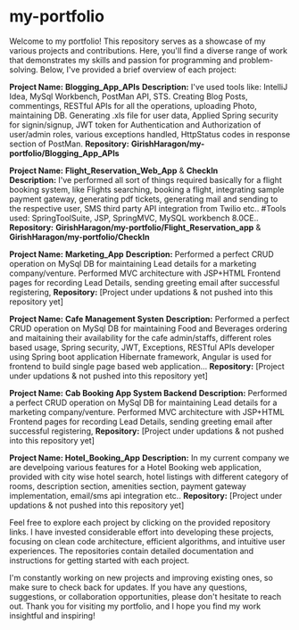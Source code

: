 # my-portfolio
Welcome to my portfolio! This repository serves as a showcase of my various projects and contributions. Here, you'll find a diverse range of work that demonstrates my skills and passion for programming and problem-solving. Below, I've provided a brief overview of each project:

**Project Name:** **Blogging_App_APIs**
**Description:** I've used tools like: IntelliJ Idea, MySql Workbench, PostMan API, STS. Creating Blog Posts, commentings, RESTful APIs for all the operations, uploading Photo, maintaining DB. Generating .xls file for user data, Applied Spring security for signin/signup, JWT token for Authentication and Authorization of user/admin roles, various exceptions handled, HttpStatus codes in response section of PostMan.
**Repository:** **GirishHaragon/my-portfolio/Blogging_App_APIs**

**Project Name:** **Flight_Reservation_Web_App** & **CheckIn**   
**Description:** I've performed all sort of things required basically for a flight booking system, like Flights searching, booking a flight, integrating sample payment gateway, generating pdf tickets, generating mail and sending to the respective user, SMS third party API integration from Twilio etc.. #Tools used: SpringToolSuite, JSP, SpringMVC, MySQL workbench 8.0CE..
**Repository:**  **GirishHaragon/my-portfolio/Flight_Reservation_app** & **GirishHaragon/my-portfolio/CheckIn**

**Project Name:** **Marketing_App**
**Description:** Performed a perfect CRUD operation on MySql DB for maintaining Lead details for a marketing company/venture. Performed MVC architecture with JSP+HTML Frontend pages for recording Lead Details, sending greeting email after successful registering, 
**Repository:** [Project under updations & not pushed into this repository yet]

**Project Name:** **Cafe Management Systen**
**Description:** Performed a perfect CRUD operation on MySql DB for maintaining Food and Beverages ordering and maitaining their availability for the cafe admin/staffs, different roles based usage, Spring security, JWT, Exceptions, RESTful APIs developer using Spring boot application Hibernate framework, Angular is used for frontend to build single page based web application...
**Repository:** [Project under updations & not pushed into this repository yet]

**Project Name:** **Cab Booking App System Backend**
**Description:** Performed a perfect CRUD operation on MySql DB for maintaining Lead details for a marketing company/venture. Performed MVC architecture with JSP+HTML Frontend pages for recording Lead Details, sending greeting email after successful registering, 
**Repository:** [Project under updations & not pushed into this repository yet]

**Project Name: Hotel_Booking_App**
**Description:** In my current company we are develpoing various features for a Hotel Booking web application, provided with city wise hotel search, hotel listings with different category of rooms, description section, amenities section, payment gateway implementation, email/sms api integration etc..
**Repository:** [Project under updations & not pushed into this repository yet]

Feel free to explore each project by clicking on the provided repository links. I have invested considerable effort into developing these projects, focusing on clean code architecture, efficient algorithms, and intuitive user experiences. The repositories contain detailed documentation and instructions for getting started with each project.

I'm constantly working on new projects and improving existing ones, so make sure to check back for updates. If you have any questions, suggestions, or collaboration opportunities, please don't hesitate to reach out. Thank you for visiting my portfolio, and I hope you find my work insightful and inspiring!
